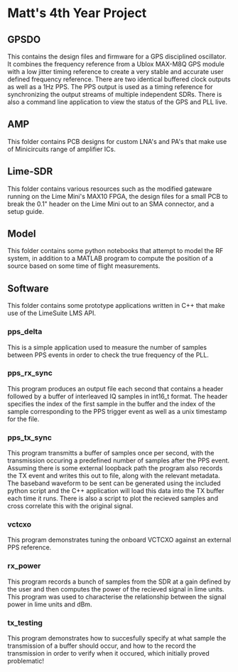 # Matt's 4th Year Project

## GPSDO
This contains the design files and firmware for a GPS disciplined oscillator. It combines the frequency reference from a Ublox MAX-M8Q GPS module with a low jitter timing reference to create a very stable and accurate user defined frequency reference. There are two identical buffered clock outputs as well as a 1Hz PPS. The PPS output is used as a timing reference for synchronizing the output streams of multiple independent SDRs. There is also a command line application to view the status of the GPS and PLL live.

## AMP
This folder contains PCB designs for custom LNA's and PA's that make use of Minicircuits range of amplifier ICs.

## Lime-SDR
This folder contains various resources such as the modified gateware running on the Lime Mini's MAX10 FPGA, the design files for a small PCB to break the 0.1" header on the Lime Mini out to an SMA connector, and a setup guide.

## Model
This folder contains some python notebooks that attempt to model the RF system, in addition to a MATLAB program to compute the position of a source based on some time of flight measurements.

## Software
This folder contains some prototype applications written in C++ that make use of the LimeSuite LMS API.

### pps_delta
This is a simple application used to measure the number of samples between PPS events in order to check the true frequency of the PLL.

### pps_rx_sync
This program produces an output file each second that contains a header followed by a buffer of interleaved IQ samples in int16_t format. The header specifies the index of the first sample in the buffer and the index of the sample corresponding to the PPS trigger event as well as a unix timestamp for the file.

### pps_tx_sync
This program transmitts a buffer of samples once per second, with the transmission occuring a predefined number of samples after the PPS event. Assuming there is some external loopback path the program also records the TX event and writes this out to file, along with the relevant metadata. The baseband waveform to be sent can be generated using the included python script and the C++ application will load this data into the TX buffer each time it runs. There is also a script to plot the recieved samples and cross correlate this with the original signal.

### vctcxo
This program demonstrates tuning the onboard VCTCXO against an external PPS reference.

### rx_power
This program records a bunch of samples from the SDR at a gain defined by the user and then computes the power of the recieved signal in lime units. This program was used to characterise the relationship between the signal power in lime units and dBm.

### tx_testing
This program demonstrates how to succesfully specify at what sample the transmission of a buffer should occur, and how to the record the transmission in order to verify when it occured, which initially proved problematic!
